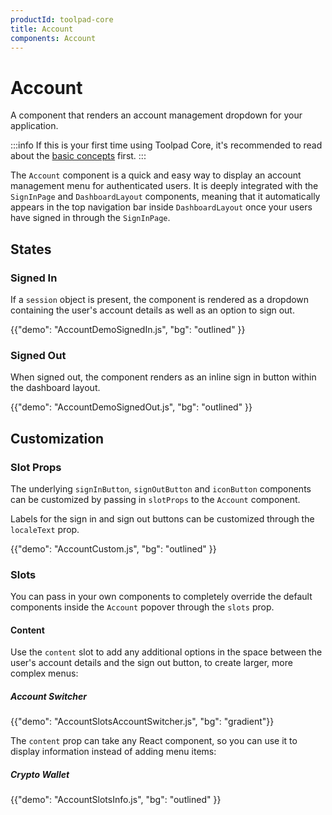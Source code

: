 ```yaml
---
productId: toolpad-core
title: Account
components: Account
---
```


# Account

<p class="description">A component that renders an account management dropdown for your application.</p>

:::info
If this is your first time using Toolpad Core, it's recommended to read about the [basic concepts](/toolpad/core/introduction/base-concepts/) first.
:::

The `Account` component is a quick and easy way to display an account management menu for authenticated users. It is deeply integrated with the `SignInPage` and `DashboardLayout` components, meaning that it automatically appears in the top navigation bar inside `DashboardLayout` once your users have signed in through the `SignInPage`.

## States

### Signed In

If a `session` object is present, the component is rendered as a dropdown containing the user's account details as well as an option to sign out.

{{"demo": "AccountDemoSignedIn.js", "bg": "outlined" }}

### Signed Out

When signed out, the component renders as an inline sign in button within the dashboard layout.

{{"demo": "AccountDemoSignedOut.js", "bg": "outlined" }}

## Customization

### Slot Props

The underlying `signInButton`, `signOutButton` and `iconButton` components can be customized by passing in `slotProps` to the `Account` component.

Labels for the sign in and sign out buttons can be customized through the `localeText` prop.

{{"demo": "AccountCustom.js", "bg": "outlined" }}

### Slots

You can pass in your own components to completely override the default components inside the `Account` popover through the `slots` prop.

#### Content

Use the `content` slot to add any additional options in the space between the user's account details and the sign out button, to create larger, more complex menus:

##### Account Switcher

{{"demo": "AccountSlotsAccountSwitcher.js", "bg": "gradient"}}

The `content` prop can take any React component, so you can use it to display information instead of adding menu items:

##### Crypto Wallet

{{"demo": "AccountSlotsInfo.js", "bg": "outlined" }}
